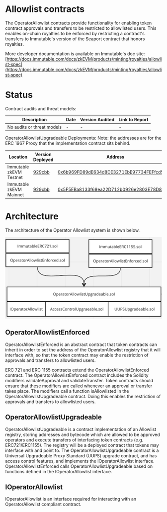 # Allowlist contracts

The OperatorAllowlist contracts provide functionality for enabling token contract approvals and transfers to be restricted to allowlisted users. This enables on-chain royalties to be enforced by restricting a contract's transfers to Immutable's version of the Seaport contract that honors royalties.

More developer documentation is available on Immutable's doc site: [https://docs.immutable.com/docs/zkEVM/products/minting/royalties/allowlist-spec](https://docs.immutable.com/docs/zkEVM/products/minting/royalties/allowlist-spec)


# Status

Contract audits and threat models:

| Description               | Date             |Version Audited  | Link to Report |
|---------------------------|------------------|-----------------|----------------|
| No audits or threat models | -                | -               | -              |

OperatorAllowlistUpgradeable Deployments: Note: the addresses are for the ERC 1967 Proxy that the implementation contract sits behind.

| Location                  | Version Deployed | Address |
|---------------------------|------------------|---------|
| Immutable zkEVM Testnet   | [929cbb](https://github.com/immutable/contracts/blob/929cbbb9bfabdc854b2c21b1c7a8c7ab396f6676/contracts/allowlist/OperatorAllowlistUpgradeable.sol)     | [0x6b969FD89dE634d8DE3271EbE97734FEFfcd58eE](https://explorer.testnet.immutable.com/address/0x6b969FD89dE634d8DE3271EbE97734FEFfcd58eE)  |
| Immutable zkEVM Mainnet   | [929cbb](https://github.com/immutable/contracts/blob/929cbbb9bfabdc854b2c21b1c7a8c7ab396f6676/contracts/allowlist/OperatorAllowlistUpgradeable.sol)    | [0x5F5EBa8133f68ea22D712b0926e2803E78D89221](https://explorer.immutable.com/address/0x5F5EBa8133f68ea22D712b0926e2803E78D89221?tab=contract)       |


# Architecture

The architecture of the Operator Allowlist system is shown below. 

![Operator Allowlist Architecture](./oal-architecture.png)

## OperatorAllowlistEnforced

OperatorAllowlistEnforced is an abstract contract that token contracts can inherit in order to set the address of the OperatorAllowlist registry that it will interface with, so that the token contract may enable the restriction of approvals and transfers to allowlisted users.

ERC 721 and ERC 1155 contracts extend the OperatorAllowlistEnforced contract. The OperatorAllowlistEnforced contract includes the Solidity modifiers validateApproval and validateTransfer. Token contracts should ensure that these modifiers are called whenever an approval or transfer takes place. The modifiers call a function isAllowlisted in the OperatorAllowlistUpgradeable contract. Doing this enables the restriction of approvals and transfers to allowlisted users.

## OperatorAllowlistUpgradeable

OperatorAllowlistUpgradeable is a contract implementation of an Allowlist registry, storing addresses and bytecode which are allowed to be approved operators and execute transfers of interfacing token contracts (e.g. ERC721/ERC1155). The registry will be a deployed contract that tokens may interface with and point to. The OperatorAllowlistUpgradeable contract is a Universal Upgradeable Proxy Standard (UUPS) upgrade contract, and has access control features, and implements the IOperatorAllowlist interface. OperatorAllowlistEnforced calls OperatorAllowlistUpgradeable based on functions defined in the IOperatorAllowlist interface.

## IOperatorAllowlist

IOperatorAllowlist is an interface required for interacting with an OperatorAllowlist compliant contract.

